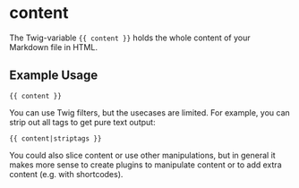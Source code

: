 # content

The Twig-variable `{{ content }}` holds the whole content of your Markdown file in HTML.

## Example Usage

    {{ content }}

You can use Twig filters, but the usecases are limited. For example, you can strip out all tags to get pure text output:

```twig
{{ content|striptags }}
```



You could also slice content or use other manipulations, but in general it makes more sense to create plugins to manipulate content or to add extra content (e.g. with shortcodes).

